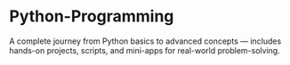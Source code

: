 # Python-Programming
A complete journey from Python basics to advanced concepts — includes hands-on projects, scripts, and mini-apps for real-world problem-solving.
